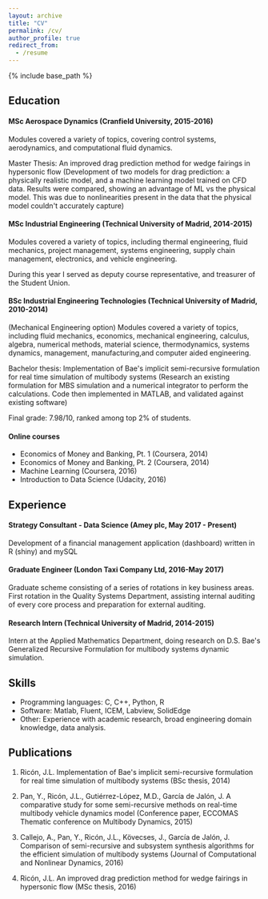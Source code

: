 ```yaml
---
layout: archive
title: "CV"
permalink: /cv/
author_profile: true
redirect_from:
  - /resume
---
```


{% include base_path %}

## Education

#### MSc Aerospace Dynamics (Cranfield University, 2015-2016)
Modules covered a variety of topics, covering control systems, aerodynamics, and computational fluid dynamics.

Master Thesis: An improved drag prediction method for wedge fairings in hypersonic flow (Development of two models for drag prediction: a physically realistic model, and a machine learning model trained on CFD data. Results were compared, showing an advantage of ML vs the physical model. This was due to nonlinearities present in the data that the physical model couldn't accurately capture)

#### MSc Industrial Engineering (Technical University of Madrid, 2014-2015)
Modules covered a variety of topics, including thermal engineering, fluid mechanics, project management, systems engineering, supply chain management, electronics, and vehicle engineering.

During this year I served as deputy course representative, and treasurer of the Student Union.

#### BSc Industrial Engineering Technologies (Technical University of Madrid, 2010-2014)
(Mechanical Engineering option)
Modules covered a variety of topics, including fluid mechanics, economics, mechanical engineering, calculus, algebra, numerical methods, material science, thermodynamics, systems dynamics, management, manufacturing,and computer aided engineering.

Bachelor thesis: Implementation of Bae's implicit semi-recursive formulation for real time simulation of multibody systems (Research an existing formulation for MBS simulation and a numerical integrator to perform the calculations. Code then implemented in MATLAB, and validated against existing software)

Final grade: 7.98/10, ranked among top 2% of students.

#### Online courses

* Economics of Money and Banking, Pt. 1 (Coursera, 2014)
* Economics of Money and Banking, Pt. 2 (Coursera, 2014)
* Machine Learning (Coursera, 2016)
* Introduction to Data Science (Udacity, 2016)

## Experience

#### Strategy Consultant - Data Science (Amey plc, May 2017 - Present)

Development of a financial management application (dashboard) written in R (shiny) and mySQL

#### Graduate Engineer (London Taxi Company Ltd, 2016-May 2017)
Graduate scheme consisting of a series of rotations in key business areas.
First rotation in the Quality Systems Department, assisting internal auditing of every core process and preparation for external auditing.

#### Research Intern (Technical University of Madrid, 2014-2015)
Intern at the Applied Mathematics Department, doing research on D.S. Bae's Generalized Recursive Formulation for multibody systems dynamic simulation.

## Skills

* Programming languages: C, C++, Python, R
* Software: Matlab, Fluent, ICEM, Labview, SolidEdge
* Other: Experience with academic research, broad engineering domain knowledge, data analysis.

## Publications

1. Ricón, J.L. Implementation of Bae's implicit semi-recursive formulation for real time simulation of multibody systems (BSc thesis, 2014)

2. Pan, Y., Ricón, J.L., Gutiérrez-López, M.D., García de Jalón, J. A comparative study for some semi-recursive methods on real-time multibody vehicle dynamics model (Conference paper, ECCOMAS Thematic conference on Multibody Dynamics, 2015)

3. Callejo, A., Pan, Y., Ricón, J.L., Kövecses, J., García de Jalón, J. Comparison of semi-recursive and subsystem synthesis algorithms for the efficient simulation of multibody systems (Journal of Computational and Nonlinear Dynamics, 2016)

4. Ricón, J.L. An improved drag prediction method for wedge fairings in hypersonic flow (MSc thesis, 2016)
